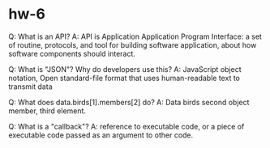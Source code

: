 # hw-6

Q: What is an API? A: API is Application Application Program Interface: a set of routine, protocols, and tool for building software application, about how software components should interact. 



Q: What is "JSON"? Why do developers use this? A: JavaScript object notation, Open standard-file format that uses human-readable text to transmit data 



Q: What does data.birds[1].members[2] do? A: Data birds second object member, third element.



Q: What is a "callback"? A: reference to executable code, or a piece of executable code passed as an argument to other code.

